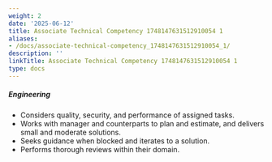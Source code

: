 ```yaml
---
weight: 2
date: '2025-06-12'
title: Associate Technical Competency 1748147631512910054 1
aliases:
- /docs/associate-technical-competency_1748147631512910054_1/
description: ''
linkTitle: Associate Technical Competency 1748147631512910054 1
type: docs
---
```


##### Engineering

* Considers quality, security, and performance of assigned tasks.
* Works with manager and counterparts to plan and estimate, and delivers small and moderate solutions.
* Seeks guidance when blocked and iterates to a solution.
* Performs thorough reviews within their domain.
